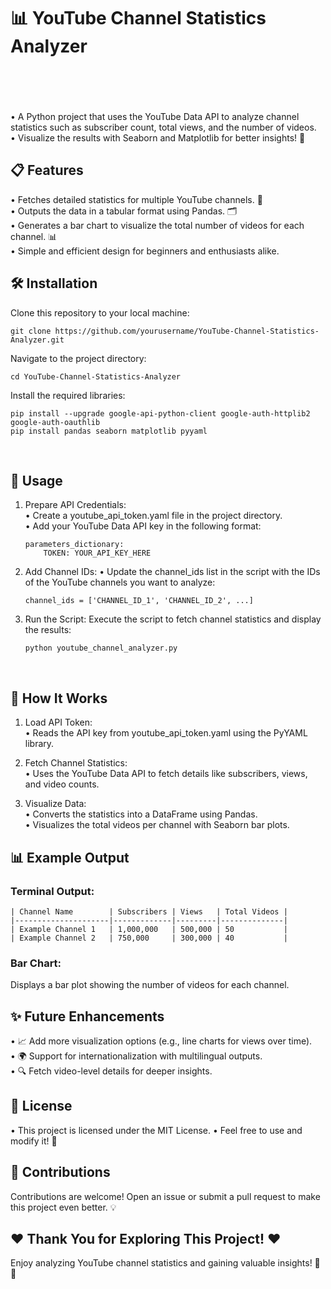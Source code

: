 # 📊 YouTube Channel Statistics Analyzer </br></br></br>
• A Python project that uses the YouTube Data API to analyze channel statistics such as subscriber count, total views, and the number of videos. </br>
• Visualize the results with Seaborn and Matplotlib for better insights! 🚀</br>

## 📋 Features</br>
• Fetches detailed statistics for multiple YouTube channels. 🎥</br>
• Outputs the data in a tabular format using Pandas. 🗂️</br>
• Generates a bar chart to visualize the total number of videos for each channel. 📊</br>
• Simple and efficient design for beginners and enthusiasts alike.</br>

## 🛠️ Installation</br>
Clone this repository to your local machine:
    
    git clone https://github.com/yourusername/YouTube-Channel-Statistics-Analyzer.git
Navigate to the project directory:
   
    cd YouTube-Channel-Statistics-Analyzer
Install the required libraries:

    pip install --upgrade google-api-python-client google-auth-httplib2 google-auth-oauthlib
    pip install pandas seaborn matplotlib pyyaml
</br>

## 🚀 Usage</br>
1. Prepare API Credentials:</br>
• Create a youtube_api_token.yaml file in the project directory.</br>
• Add your YouTube Data API key in the following format:

       parameters_dictionary:
           TOKEN: YOUR_API_KEY_HERE
2. Add Channel IDs:
• Update the channel_ids list in the script with the IDs of the YouTube channels you want to analyze:

       channel_ids = ['CHANNEL_ID_1', 'CHANNEL_ID_2', ...]
3. Run the Script: Execute the script to fetch channel statistics and display the results:

       python youtube_channel_analyzer.py
</br>

## 🧮 How It Works</br>
1. Load API Token:</br>
• Reads the API key from youtube_api_token.yaml using the PyYAML library.</br>

2. Fetch Channel Statistics:</br>
• Uses the YouTube Data API to fetch details like subscribers, views, and video counts.</br>

3. Visualize Data:</br>
• Converts the statistics into a DataFrame using Pandas.</br>
• Visualizes the total videos per channel with Seaborn bar plots.</br>

## 📊 Example Output</br>
### Terminal Output:
       
    | Channel Name        | Subscribers | Views   | Total Videos |
    |---------------------|-------------|---------|--------------|
    | Example Channel 1   | 1,000,000   | 500,000 | 50           |
    | Example Channel 2   | 750,000     | 300,000 | 40           |
    
### Bar Chart:</br>
Displays a bar plot showing the number of videos for each channel.

## ✨ Future Enhancements</br>
• 📈 Add more visualization options (e.g., line charts for views over time).</br>
• 🌍 Support for internationalization with multilingual outputs.</br>
• 🔍 Fetch video-level details for deeper insights.</br>

## 📜 License</br>
• This project is licensed under the MIT License.
• Feel free to use and modify it! 📝</br>

## 🙌 Contributions</br>
Contributions are welcome! Open an issue or submit a pull request to make this project even better. 💡</br>

## ❤️ Thank You for Exploring This Project! ❤️
Enjoy analyzing YouTube channel statistics and gaining valuable insights! 🚀🎥
